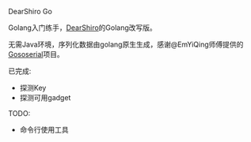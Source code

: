 DearShiro Go

Golang入门练手，[DearShiro](https://github.com/F4ded/DearShiro)的Golang改写版。

无需Java环境，序列化数据由golang原生生成，感谢@EmYiQing师傅提供的[Gososerial](https://github.com/EmYiQing/Gososerial)项目。


已完成: 
- 探测Key
- 探测可用gadget

TODO: 
- 命令行使用工具
